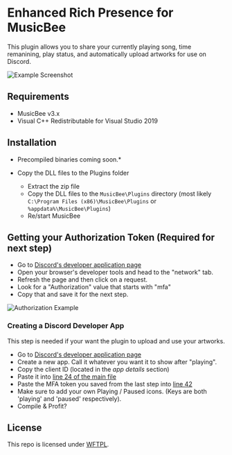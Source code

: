 # Enhanced Rich Presence for MusicBee

This plugin allows you to share your currently playing song, time remanining, play status, and automatically upload artworks for use on Discord.

![Example Screenshot](https://i.imgur.com/F3udPi3.png)

## Requirements

- MusicBee v3.x
- Visual C++ Redistributable for Visual Studio 2019

## Installation
- Precompiled binaries coming soon.*

- Copy the DLL files to the Plugins folder
  - Extract the zip file
  - Copy the DLL files to the `MusicBee\Plugins` directory (most likely `C:\Program Files (x86)\MusicBee\Plugins` or `%appdata%\MusicBee\Plugins`)
  - Re/start MusicBee

## Getting your Authorization Token (Required for next step)
- Go to [Discord's developer application page](https://discordapp.com/developers/applications/me)
- Open your browser's developer tools and head to the "network" tab.
- Refresh the page and then click on a request.
- Look for a "Authorization" value that starts with "mfa"
- Copy that and save it for the next step.

![Authorization Example](https://i.imgur.com/znyZY8I.png)

### Creating a Discord Developer App

This step is needed if your want the plugin to upload and use your artworks.

- Go to [Discord's developer application page](https://discordapp.com/developers/applications/me)
- Create a new app. Call it whatever you want it to show after "playing".
- Copy the client ID (located in the *app details* section)
- Paste it into [line 24 of the main file](https://github.com/maybeclean/musicbee-rich-presence/blob/master/mb_DiscordRichPresence.cs#L24)
- Paste the MFA token you saved from the last step into [line 42](https://github.com/maybeclean/musicbee-rich-presence/blob/master/mb_DiscordRichPresence.cs#L24)
- Make sure to add your own Playing / Paused icons. (Keys are both 'playing' and 'paused' respectively).
- Compile & Profit?

## License
This repo is licensed under [WFTPL](http://www.wtfpl.net/).

